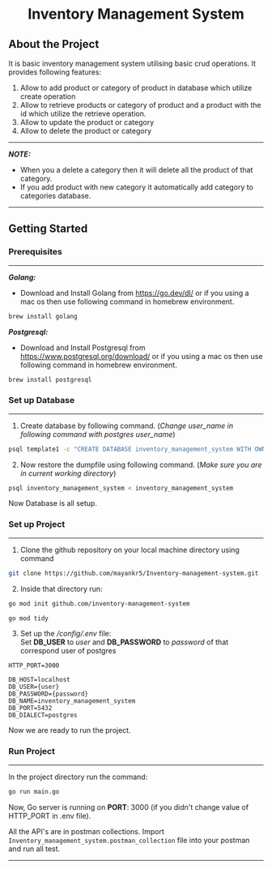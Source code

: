 <h1 align="center">Inventory Management System</h1>

## About the Project

It is basic inventory management system utilising basic crud operations. It provides following features:
1. Allow to add product or category of product in database which utilize create operation
2. Allow to retrieve products or category of product and a product with the id which utilize the retrieve operation.
3. Allow to update the product or category 
4. Allow to delete the product or category

---
**_NOTE:_**
  * When you a delete a category then it will delete all the product of that category.
  * If you add product with new category it automatically add category to categories database.
---

## Getting Started

### Prerequisites
---

**_Golang:_**
* Download and Install Golang from https://go.dev/dl/ or if you using a mac os then use following command in homebrew environment.
```sh
brew install golang
```

**_Postgresql:_**
* Download and Install Postgresql from https://www.postgresql.org/download/ or if you using a mac os then use following command in homebrew environment.
```sh
brew install postgresql
```

### Set up Database
---
1. Create database by following command. (_Change user_name in following command with postgres user_name_)
```sh
psql template1 -c "CREATE DATABASE inventory_management_system WITH OWNER user_name;";
```
2. Now restore the dumpfile using following command. (_Make sure you are in current working directory_)
```sh
psql inventory_management_system < inventory_management_system
```
Now Database is all setup.

### Set up Project
---
1. Clone the github repository on your local machine directory using command
```sh
git clone https://github.com/mayankr5/Inventory-management-system.git
```
2. Inside that directory run:
```sh
go mod init github.com/inventory-management-system
```
```sh
go mod tidy
```
3. Set up the _/config/.env_ file: <br>
Set **DB_USER** to _user_ and **DB_PASSWORD** to _password_ of that correspond user of postgres
```
HTTP_PORT=3000

DB_HOST=localhost
DB_USER={user}
DB_PASSWORD={password}
DB_NAME=inventory_management_system
DB_PORT=5432
DB_DIALECT=postgres
```
Now we are ready to run the project.


### Run Project

---
In the project directory run the command:
```sh
go run main.go
```

Now, Go server is running on **PORT**: 3000 (if you didn't change value of HTTP_PORT in .env file).

All the API's are in postman collections. Import `Inventory_management_system.postman_collection` file into your postman and run all test.

---

